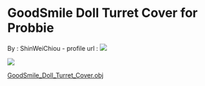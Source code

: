 GoodSmile Doll Turret Cover for Probbie
=======================================

By : ShinWeiChiou - profile url : [![](https://cdn.thingiverse.com/renders/57/63/d0/cf/c0/6d146bf2254a538ec752b1a84f34890b_thumb_medium.JPG)](https://www.thingiverse.com/ShinWeiChiou)  
  
[![](https://cdn.thingiverse.com/renders/7e/60/af/52/93/bfd9777f51a6eac45497835d030ffbb1_thumb_medium.jpg)](https://cdn.thingiverse.com/renders/7e/60/af/52/93/bfd9777f51a6eac45497835d030ffbb1_thumb_medium.jpg)

[GoodSmile\_Doll\_Turret\_Cover.obj](https://www.thingiverse.com/thing:3099877)